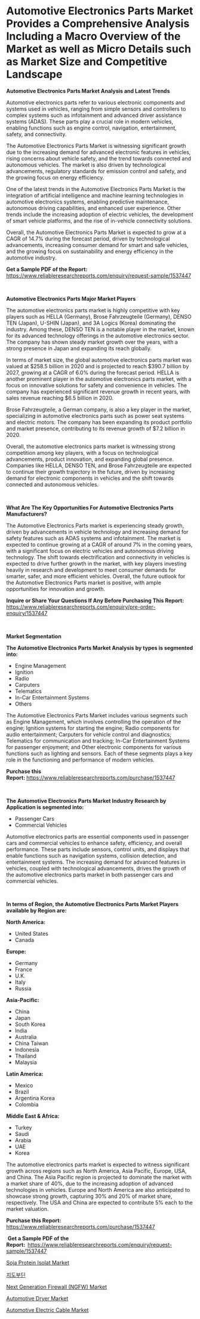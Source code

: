 <p><h1>Automotive Electronics Parts Market Provides a Comprehensive Analysis Including a Macro Overview of the Market as well as Micro Details such as Market Size and Competitive Landscape</h1></p><p><strong>Automotive Electronics Parts Market Analysis and Latest Trends</strong></p>
<p><p>Automotive electronics parts refer to various electronic components and systems used in vehicles, ranging from simple sensors and controllers to complex systems such as infotainment and advanced driver assistance systems (ADAS). These parts play a crucial role in modern vehicles, enabling functions such as engine control, navigation, entertainment, safety, and connectivity.</p><p>The Automotive Electronics Parts Market is witnessing significant growth due to the increasing demand for advanced electronic features in vehicles, rising concerns about vehicle safety, and the trend towards connected and autonomous vehicles. The market is also driven by technological advancements, regulatory standards for emission control and safety, and the growing focus on energy efficiency.</p><p>One of the latest trends in the Automotive Electronics Parts Market is the integration of artificial intelligence and machine learning technologies in automotive electronics systems, enabling predictive maintenance, autonomous driving capabilities, and enhanced user experience. Other trends include the increasing adoption of electric vehicles, the development of smart vehicle platforms, and the rise of in-vehicle connectivity solutions.</p><p>Overall, the Automotive Electronics Parts Market is expected to grow at a CAGR of 14.7% during the forecast period, driven by technological advancements, increasing consumer demand for smart and safe vehicles, and the growing focus on sustainability and energy efficiency in the automotive industry.</p></p>
<p><strong>Get a Sample PDF of the Report:&nbsp;</strong> <a href="https://www.reliableresearchreports.com/enquiry/request-sample/1537447">https://www.reliableresearchreports.com/enquiry/request-sample/1537447</a></p>
<p>&nbsp;</p>
<p><strong>Automotive Electronics Parts Major Market Players</strong></p>
<p><p>The automotive electronics parts market is highly competitive with key players such as HELLA (Germany), Brose Fahrzeugteile (Germany), DENSO TEN (Japan), U-SHIN (Japan), and 3A Logics (Korea) dominating the industry. Among these, DENSO TEN is a notable player in the market, known for its advanced technology offerings in the automotive electronics sector. The company has shown steady market growth over the years, with a strong presence in Japan and expanding its reach globally.</p><p>In terms of market size, the global automotive electronics parts market was valued at $258.5 billion in 2020 and is projected to reach $390.7 billion by 2027, growing at a CAGR of 6.0% during the forecast period. HELLA is another prominent player in the automotive electronics parts market, with a focus on innovative solutions for safety and convenience in vehicles. The company has experienced significant revenue growth in recent years, with sales revenue reaching $6.5 billion in 2020.</p><p>Brose Fahrzeugteile, a German company, is also a key player in the market, specializing in automotive electronics parts such as power seat systems and electric motors. The company has been expanding its product portfolio and market presence, contributing to its revenue growth of $7.2 billion in 2020.</p><p>Overall, the automotive electronics parts market is witnessing strong competition among key players, with a focus on technological advancements, product innovation, and expanding global presence. Companies like HELLA, DENSO TEN, and Brose Fahrzeugteile are expected to continue their growth trajectory in the future, driven by increasing demand for electronic components in vehicles and the shift towards connected and autonomous vehicles.</p></p>
<p>&nbsp;</p>
<p><strong>What Are The Key Opportunities For Automotive Electronics Parts Manufacturers?</strong></p>
<p><p>The Automotive Electronics Parts market is experiencing steady growth, driven by advancements in vehicle technology and increasing demand for safety features such as ADAS systems and infotainment. The market is expected to continue growing at a CAGR of around 7% in the coming years, with a significant focus on electric vehicles and autonomous driving technology. The shift towards electrification and connectivity in vehicles is expected to drive further growth in the market, with key players investing heavily in research and development to meet consumer demands for smarter, safer, and more efficient vehicles. Overall, the future outlook for the Automotive Electronics Parts market is positive, with ample opportunities for innovation and growth.</p></p>
<p><strong>Inquire or Share Your Questions If Any Before Purchasing This Report:</strong> <a href="https://www.reliableresearchreports.com/enquiry/pre-order-enquiry/1537447">https://www.reliableresearchreports.com/enquiry/pre-order-enquiry/1537447</a></p>
<p>&nbsp;</p>
<p><strong>Market Segmentation</strong></p>
<p><strong>The Automotive Electronics Parts Market Analysis by types is segmented into:</strong></p>
<p><ul><li>Engine Management</li><li>Ignition</li><li>Radio</li><li>Carputers</li><li>Telematics</li><li>In-Car Entertainment Systems</li><li>Others</li></ul></p>
<p><p>The Automotive Electronics Parts Market includes various segments such as Engine Management, which involves controlling the operation of the engine; Ignition systems for starting the engine; Radio components for audio entertainment; Carputers for vehicle control and diagnostics; Telematics for communication and tracking; In-Car Entertainment Systems for passenger enjoyment; and Other electronic components for various functions such as lighting and sensors. Each of these segments plays a key role in the functioning and performance of modern vehicles.</p></p>
<p><strong>Purchase this Report:&nbsp;</strong><a href="https://www.reliableresearchreports.com/purchase/1537447">https://www.reliableresearchreports.com/purchase/1537447</a></p>
<p>&nbsp;</p>
<p><strong>The Automotive Electronics Parts Market Industry Research by Application is segmented into:</strong></p>
<p><ul><li>Passenger Cars</li><li>Commercial Vehicles</li></ul></p>
<p><p>Automotive electronics parts are essential components used in passenger cars and commercial vehicles to enhance safety, efficiency, and overall performance. These parts include sensors, control units, and displays that enable functions such as navigation systems, collision detection, and entertainment systems. The increasing demand for advanced features in vehicles, coupled with technological advancements, drives the growth of the automotive electronics parts market in both passenger cars and commercial vehicles.</p></p>
<p>&nbsp;</p>
<p><strong>In terms of Region, the Automotive Electronics Parts Market Players available by Region are:</strong></p>
<p>
    <p> <strong> North America: </strong>
        <ul>
            <li>United States</li>
            <li>Canada</li>
        </ul>
        </p> 
    <p> <strong> Europe: </strong>
        <ul>
            <li>Germany</li>
            <li>France</li>
            <li>U.K.</li>
            <li>Italy</li>
            <li>Russia</li>
        </ul>
        </p> 
    <p> <strong> Asia-Pacific: </strong>
        <ul>
            <li>China</li>
            <li>Japan</li>
            <li>South Korea</li>
            <li>India</li>
            <li>Australia</li>
            <li>China Taiwan</li>
            <li>Indonesia</li>
            <li>Thailand</li>
            <li>Malaysia</li>
        </ul>
        </p> 
    <p> <strong> Latin America: </strong>
        <ul>
            <li>Mexico</li>
            <li>Brazil</li>
            <li>Argentina Korea</li>
            <li>Colombia</li>
        </ul>
        </p> 
    <p> <strong> Middle East & Africa: </strong>
        <ul>
            <li>Turkey</li>
            <li>Saudi</li>
            <li>Arabia</li>
            <li>UAE</li>
            <li>Korea</li>
        </ul>
    </p>
    </p>
<p><p>The automotive electronics parts market is expected to witness significant growth across regions such as North America, Asia Pacific, Europe, USA, and China. The Asia Pacific region is projected to dominate the market with a market share of 40%, due to the increasing adoption of advanced technologies in vehicles. Europe and North America are also anticipated to showcase strong growth, capturing 30% and 20% of market share, respectively. The USA and China are expected to contribute 5% each to the market valuation.</p></p>
<p><strong>Purchase this Report: </strong><a href="https://www.reliableresearchreports.com/purchase/1537447">https://www.reliableresearchreports.com/purchase/1537447</a></p>
<p>&nbsp;<strong>Get a Sample PDF of the Report:&nbsp;&nbsp;</strong><a href="https://www.reliableresearchreports.com/enquiry/request-sample/1537447">https://www.reliableresearchreports.com/enquiry/request-sample/1537447</a></p>
<p><strong></strong></p>
<p><p><a href="https://issuu.com/reportprime-2/docs/soja-protein-isolat-market-size-2030.pptx">Soja Protein Isolat Market</a></p><p><a href="https://medium.com/@moyahfrancoestellec51j635wcx/%EC%A7%80%EB%8F%84%EB%B6%80%EB%94%98-%EC%8B%9C%EC%9E%A5-%EB%8F%99%ED%96%A5-%EB%B0%8F-%EC%8B%9C%EC%9E%A5-%EB%B6%84%EC%84%9D%EC%9D%80-2024-2031%EB%85%84%EA%B0%84-%EC%98%88%EC%B8%A1%EB%90%A9%EB%8B%88%EB%8B%A4-de82fc96d610">지도부딘</a></p><p><a href="https://issuu.com/reportprime-2/docs/next-generation-firewall-ngfw-market-size-2030.ppt">Next Generation Firewall (NGFW) Market</a></p><p><a href="https://github.com/jerrycopelandthomaswsqd8q/Market-Research-Report-List-1/blob/main/automotive-dryer-market.md">Automotive Dryer Market</a></p><p><a href="https://github.com/brenzgnarento/Market-Research-Report-List-1/blob/main/automotive-electric-cable-market.md">Automotive Electric Cable Market</a></p></p>